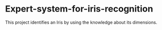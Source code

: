# Expert-system-for-iris-recognition

This project identifies an Iris by using the knowledge about its dimensions. 

